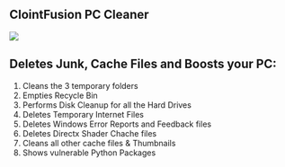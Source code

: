 ## ClointFusion PC Cleaner

<img src="https://www.cloint.com/wp-content/uploads/2019/10/05.png">

## Deletes Junk, Cache Files and Boosts your PC:

1) Cleans the 3 temporary folders
2) Empties Recycle Bin
3) Performs Disk Cleanup for all the Hard Drives
4) Deletes Temporary Internet Files
5) Deletes Windows Error Reports and Feedback files
6) Deletes Directx Shader Chache files
7) Cleans all other cache files & Thumbnails
9) Shows vulnerable Python Packages
